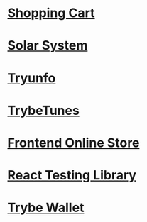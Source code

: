 # [Shopping Cart](https://github.com/Virkkunen/trybe/tree/master/frontend/projetos/shopping-cart)
# [Solar System](https://github.com/Virkkunen/trybe/tree/master/frontend/projetos/solar-system)
# [Tryunfo](https://github.com/Virkkunen/trybe/tree/master/frontend/projetos/tryunfo)
# [TrybeTunes](https://github.com/Virkkunen/trybe-trybetunes)
# [Frontend Online Store](https://github.com/Virkkunen/trybe-frontend-online-store)
# [React Testing Library](https://github.com/Virkkunen/trybe-react-testing-library)
# [Trybe Wallet](https://github.com/Virkkunen/trybe-trybewallet)
